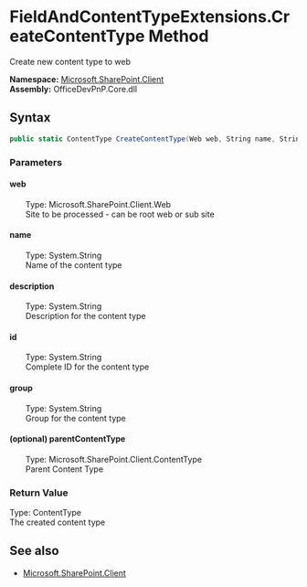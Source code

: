 # FieldAndContentTypeExtensions.CreateContentType Method  
Create new content type to web  

**Namespace:** [Microsoft.SharePoint.Client](Microsoft.SharePoint.Client.md)  
**Assembly:** OfficeDevPnP.Core.dll  
## Syntax
```C#
public static ContentType CreateContentType(Web web, String name, String description, String id, String group, ContentType parentContentType)
```
### Parameters
#### web  
&emsp;&emsp;Type: Microsoft.SharePoint.Client.Web  
&emsp;&emsp;Site to be processed - can be root web or sub site  

#### name  
&emsp;&emsp;Type: System.String  
&emsp;&emsp;Name of the content type  

#### description  
&emsp;&emsp;Type: System.String  
&emsp;&emsp;Description for the content type  

#### id  
&emsp;&emsp;Type: System.String  
&emsp;&emsp;Complete ID for the content type  

#### group  
&emsp;&emsp;Type: System.String  
&emsp;&emsp;Group for the content type  

#### (optional) parentContentType  
&emsp;&emsp;Type: Microsoft.SharePoint.Client.ContentType  
&emsp;&emsp;Parent Content Type  

### Return Value
Type: ContentType  
The created content type

## See also
- [Microsoft.SharePoint.Client](Microsoft.SharePoint.Client.md)
